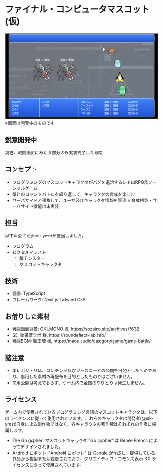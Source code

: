 # ファイナル・コンピュータマスコット(仮)
![Alt text](public/image.png)
※画面は開発中のものです

## 鋭意開発中
現在、戦闘画面にあたる部分のみ実装完了した段階

## コンセプト
- プログラミングのマスコットキャラクタがバグを退治するレトロRPG風ソーシャルゲーム
- 敵とのコマンドバトルを繰り返して、キャラクタの育成を楽しむ
- サーバサイドと連携して、ユーザ及びキャラクタ情報を管理
※ 育成機能・サーバサイド機能は未実装

## 担当
以下の全てを@rsk-ymstが担当しました。
- プログラム
- ピクセルイラスト
    - 敵モンスター
    - マスコットキャラクタ

## 技術
- 言語: TypeScript
- フレームワーク: Next.js Tailwind CSS

## お借りした素材
- 戦闘画面背景: OKUMONO 様, https://sozaino.site/archives/7632
- SE: 効果音ラボ 様, https://soundeffect-lab.info/
- 戦闘BGM: 魔王魂 様, https://maou.audio/category/game/game-battle/

## 諸注意
- 本レポジトリは、コンテンツ及びソースコードの公開を目的としたものであり、借用した素材の再配布を目的としたものではございません。
- 商用公開は考えておらず、ゲーム内で金銭のやりとりは発生しません。

## ライセンス
ゲーム内で使用されているプログラミング言語のマスコットキャラクタは、以下のライセンスに従って使用されています。これらのキャラクタは開発者(@rsk-ymst)自身による創作物ではなく、各キャラクタの著作権はそれぞれの作者に帰属します。

- The Go gopher: マスコットキャラクタ "Go gopher" は Renée French によってデザインされました。
- Android ロボット: "Android ロボット" は Google が作成し、提供している作品から複製または変更されており、クリエイティブ・コモンズ表示 3.0 ライセンスに従って使用されています。
